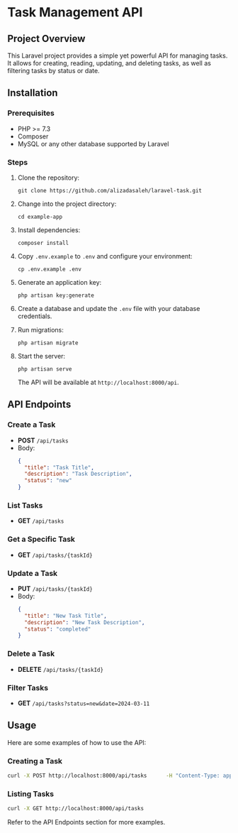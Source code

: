 
# Task Management API

## Project Overview

This Laravel project provides a simple yet powerful API for managing tasks. It allows for creating, reading, updating, and deleting tasks, as well as filtering tasks by status or date.

## Installation

### Prerequisites

- PHP >= 7.3
- Composer
- MySQL or any other database supported by Laravel

### Steps

1. Clone the repository:
   ```
   git clone https://github.com/alizadasaleh/laravel-task.git
   ```

2. Change into the project directory:
   ```
   cd example-app
   ```

3. Install dependencies:
   ```
   composer install
   ```

4. Copy `.env.example` to `.env` and configure your environment:
   ```
   cp .env.example .env
   ```

5. Generate an application key:
   ```
   php artisan key:generate
   ```

6. Create a database and update the `.env` file with your database credentials.

7. Run migrations:
   ```
   php artisan migrate
   ```

8. Start the server:
   ```
   php artisan serve
   ```
   The API will be available at `http://localhost:8000/api`.

## API Endpoints

### Create a Task

- **POST** `/api/tasks`
- Body:
  ```json
  {
    "title": "Task Title",
    "description": "Task Description",
    "status": "new"
  }
  ```

### List Tasks

- **GET** `/api/tasks`

### Get a Specific Task

- **GET** `/api/tasks/{taskId}`

### Update a Task

- **PUT** `/api/tasks/{taskId}`
- Body:
  ```json
  {
    "title": "New Task Title",
    "description": "New Task Description",
    "status": "completed"
  }
  ```

### Delete a Task

- **DELETE** `/api/tasks/{taskId}`

### Filter Tasks

- **GET** `/api/tasks?status=new&date=2024-03-11`

## Usage

Here are some examples of how to use the API:

### Creating a Task

```bash
curl -X POST http://localhost:8000/api/tasks      -H "Content-Type: application/json"      -d '{"title": "Write README", "description": "Write README for the project", "status": "new"}'
```

### Listing Tasks

```bash
curl -X GET http://localhost:8000/api/tasks
```

Refer to the API Endpoints section for more examples.
